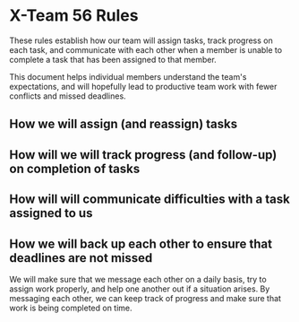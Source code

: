 # X-Team 56 Rules

These rules establish how our team will assign tasks,
track progress on each task, and communicate with each other 
when a member is unable to complete a task that has been assigned to that member.

This document helps individual members understand the team's expectations,
and will hopefully lead to productive team work with fewer conflicts
and missed deadlines.

## How we will assign (and reassign) tasks





## How will we will track progress (and follow-up) on completion of tasks



## How will will communicate difficulties with a task assigned to us



## How we will back up each other to ensure that deadlines are not missed

We will make sure that we message each other on a daily basis, try to assign
work properly, and help one another out if a situation arises. By messaging
each other, we can keep track of progress and make sure that work is being completed 
on time. 



